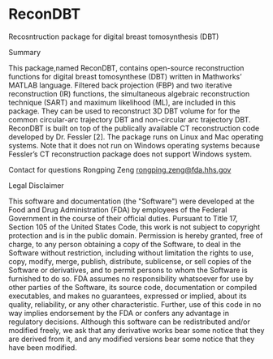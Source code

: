 # ReconDBT
Recosntruction package for digital breast tomosynthesis (DBT)

Summary

This package,named ReconDBT, contains open-source reconstruction functions for digital breast tomosynthese (DBT) written in Mathworks’ MATLAB language. Filtered back projection (FBP) and two iterative reconstruction (IR) functions, the simultaneous algebraic reconstruction
technique (SART) and maximum likelihood (ML), are included in this package. They can be used to reconstruct 3D DBT volume for for
the common circular-arc trajectory DBT and non-circular arc trajectory DBT. ReconDBT is built on top of the publically
available CT reconstruction code developed by Dr. Fessler [2]. The package runs on Linux and Mac operating systems. Note that it does not run on Windows operating systems because Fessler’s CT reconstruction package does not support Windows system.

Contact for questions
Rongping Zeng 
rongping.zeng@fda.hhs.gov


Legal Disclaimer

This software and
documentation (the "Software") were developed at the Food and Drug
Administration (FDA) by employees of the Federal Government in the course of
their official duties. Pursuant to Title 17, Section 105 of the United States
Code, this work is not subject to copyright protection and is in the public
domain. Permission is hereby granted, free of charge, to any person obtaining a
copy of the Software, to deal in the Software without restriction, including
without limitation the rights to use, copy, modify, merge, publish, distribute,
sublicense, or sell copies of the Software or derivatives, and to permit
persons to whom the Software is furnished to do so. FDA assumes no responsibility
whatsoever for use by other parties of the Software, its source code,
documentation or compiled executables, and makes no guarantees, expressed or
implied, about its quality, reliability, or any other characteristic. Further,
use of this code in no way implies endorsement by the FDA or confers any
advantage in regulatory decisions. Although this software can be redistributed
and/or modified freely, we ask that any derivative works bear some notice that
they are derived from it, and any modified versions bear some notice that they
have been modified.

